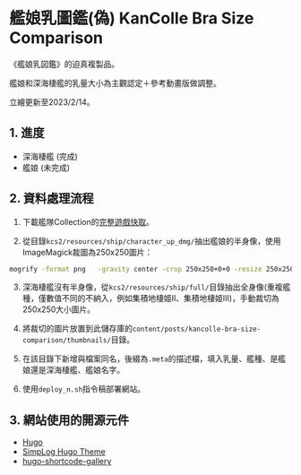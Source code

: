  
# 艦娘乳圖鑑(偽) KanColle Bra Size Comparison

《艦娘乳図鑑》的迫真複製品。

艦娘和深海棲艦的乳量大小為主觀認定＋參考動畫版做調整。


立繪更新至2023/2/14。


## 1. 進度

- 深海棲艦 (完成)
- 艦娘 (未完成)


## 2. 資料處理流程

1. 下載艦隊Collection的[完整遊戲快取](https://shizuru.piro.moe/kccp/)。

2. 從目錄`kcs2/resources/ship/character_up_dmg/`抽出艦娘的半身像，使用ImageMagick裁圖為250x250圖片：
```bash
mogrify -format png   -gravity center -crop 250x250+0+0 -resize 250x250  *.png
```

3. 深海棲艦沒有半身像，從`kcs2/resources/ship/full/`目錄抽出全身像(重複艦種，僅數值不同的不納入，例如集積地棲姬II、集積地棲姬III)，手動裁切為250x250大小圖片。

4. 將裁切的圖片放置到此儲存庫的`content/posts/kancolle-bra-size-comparison/thumbnails/`目錄。

5. 在該目錄下新增與檔案同名，後綴為`.meta`的描述檔，填入乳量、艦種、是艦娘還是深海棲艦、艦娘名字。

6. 使用`deploy_n.sh`指令稿部署網站。


## 3. 網站使用的開源元件

- [Hugo](https://github.com/topics/hugo)
- [SimpLog Hugo Theme](https://github.com/michimani/simplog)
- [hugo-shortcode-gallery](https://github.com/mfg92/hugo-shortcode-gallery)
